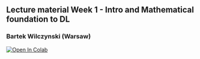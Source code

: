 ## Lecture material Week 1 - Intro and Mathematical foundation to DL

### Bartek Wilczynski (Warsaw)

[![Open In Colab](https://colab.research.google.com/assets/colab-badge.svg)](https://colab.research.google.com/github/deeplife4eu/Lecture-materials/blob/main/)
